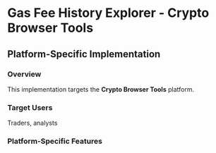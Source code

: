 # Gas Fee History Explorer - Crypto Browser Tools

## Platform-Specific Implementation

### Overview
This implementation targets the **Crypto Browser Tools** platform.

### Target Users
Traders, analysts

### Platform-Specific Features
